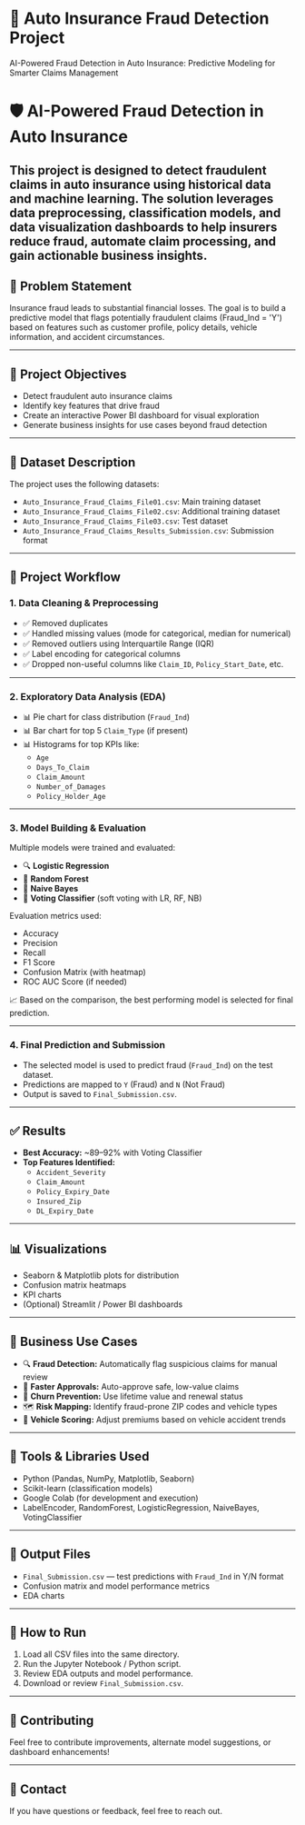 # 🚗 Auto Insurance Fraud Detection Project
AI-Powered Fraud Detection in Auto Insurance: Predictive Modeling for Smarter  Claims Management

# 🛡 AI-Powered Fraud Detection in Auto Insurance
This project is designed to detect fraudulent claims in auto insurance using historical data and machine learning. The solution leverages data preprocessing, classification models, and data visualization dashboards to help insurers reduce fraud, automate claim processing, and gain actionable business insights.
---

## 📌 Problem Statement
Insurance fraud leads to substantial financial losses. The goal is to build a predictive model that flags potentially fraudulent claims (Fraud_Ind = 'Y') based on features such as customer profile, policy details, vehicle information, and accident circumstances.

---
## 🚀 Project Objectives
- Detect fraudulent auto insurance claims
- Identify key features that drive fraud
- Create an interactive Power BI dashboard for visual exploration
- Generate business insights for use cases beyond fraud detection

---

## 📂 Dataset Description

The project uses the following datasets:

- `Auto_Insurance_Fraud_Claims_File01.csv`: Main training dataset
- `Auto_Insurance_Fraud_Claims_File02.csv`: Additional training dataset
- `Auto_Insurance_Fraud_Claims_File03.csv`: Test dataset
- `Auto_Insurance_Fraud_Claims_Results_Submission.csv`: Submission format

---

## 📌 Project Workflow

### 1. Data Cleaning & Preprocessing

- ✅ Removed duplicates
- ✅ Handled missing values (mode for categorical, median for numerical)
- ✅ Removed outliers using Interquartile Range (IQR)
- ✅ Label encoding for categorical columns
- ✅ Dropped non-useful columns like `Claim_ID`, `Policy_Start_Date`, etc.

---

### 2. Exploratory Data Analysis (EDA)

- 📊 Pie chart for class distribution (`Fraud_Ind`)
- 📊 Bar chart for top 5 `Claim_Type` (if present)
- 📊 Histograms for top KPIs like:
  - `Age`
  - `Days_To_Claim`
  - `Claim_Amount`
  - `Number_of_Damages`
  - `Policy_Holder_Age`

---

### 3. Model Building & Evaluation

Multiple models were trained and evaluated:

- 🔍 **Logistic Regression**
- 🌲 **Random Forest**
- 🧠 **Naive Bayes**
- 🔗 **Voting Classifier** (soft voting with LR, RF, NB)

Evaluation metrics used:
- Accuracy
- Precision
- Recall
- F1 Score
- Confusion Matrix (with heatmap)
- ROC AUC Score (if needed)

📈 Based on the comparison, the best performing model is selected for final prediction.

---

### 4. Final Prediction and Submission

- The selected model is used to predict fraud (`Fraud_Ind`) on the test dataset.
- Predictions are mapped to `Y` (Fraud) and `N` (Not Fraud)
- Output is saved to `Final_Submission.csv`.

---

## ✅ Results

- **Best Accuracy:** ~89–92% with Voting Classifier
- **Top Features Identified:**
  - `Accident_Severity`
  - `Claim_Amount`
  - `Policy_Expiry_Date`
  - `Insured_Zip`
  - `DL_Expiry_Date`

---

## 📊 Visualizations

- Seaborn & Matplotlib plots for distribution
- Confusion matrix heatmaps
- KPI charts
- (Optional) Streamlit / Power BI dashboards

---

## 💼 Business Use Cases

- 🔍 **Fraud Detection:** Automatically flag suspicious claims for manual review
- 🚀 **Faster Approvals:** Auto-approve safe, low-value claims
- 🧠 **Churn Prevention:** Use lifetime value and renewal status
- 🗺️ **Risk Mapping:** Identify fraud-prone ZIP codes and vehicle types
- 🚗 **Vehicle Scoring:** Adjust premiums based on vehicle accident trends

---

## 🧰 Tools & Libraries Used

- Python (Pandas, NumPy, Matplotlib, Seaborn)
- Scikit-learn (classification models)
- Google Colab (for development and execution)
- LabelEncoder, RandomForest, LogisticRegression, NaiveBayes, VotingClassifier

---

## 📁 Output Files

- `Final_Submission.csv` — test predictions with `Fraud_Ind` in Y/N format
- Confusion matrix and model performance metrics
- EDA charts

---

## 🚀 How to Run

1. Load all CSV files into the same directory.
2. Run the Jupyter Notebook / Python script.
3. Review EDA outputs and model performance.
4. Download or review `Final_Submission.csv`.

---

## 🤝 Contributing

Feel free to contribute improvements, alternate model suggestions, or dashboard enhancements!

---

## 📧 Contact

If you have questions or feedback, feel free to reach out.

